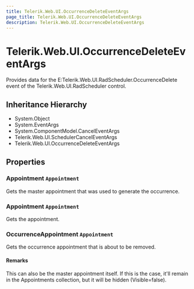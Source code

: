 ```yaml
---
title: Telerik.Web.UI.OccurrenceDeleteEventArgs
page_title: Telerik.Web.UI.OccurrenceDeleteEventArgs
description: Telerik.Web.UI.OccurrenceDeleteEventArgs
---
```


# Telerik.Web.UI.OccurrenceDeleteEventArgs

Provides data for the E:Telerik.Web.UI.RadScheduler.OccurrenceDelete event of the Telerik.Web.UI.RadScheduler control.

## Inheritance Hierarchy

* System.Object
* System.EventArgs
* System.ComponentModel.CancelEventArgs
* Telerik.Web.UI.SchedulerCancelEventArgs
* Telerik.Web.UI.OccurrenceDeleteEventArgs

## Properties

###  Appointment `Appointment`

Gets the master appointment that was used to generate the occurrence.

###  Appointment `Appointment`

Gets the appointment.

###  OccurrenceAppointment `Appointment`

Gets the occurrence appointment that is about to be removed.

#### Remarks
This can also be the master appointment itself. If this is the case,
            it'll remain in the Appointments collection, but it will be hidden (Visible=false).

